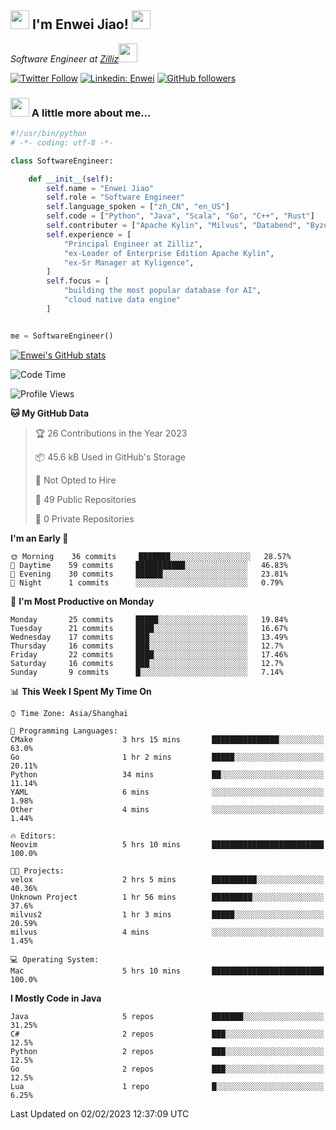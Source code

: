 <h2><img src="https://emojis.slackmojis.com/emojis/images/1531849430/4246/blob-sunglasses.gif?1531849430" width="30"/> I'm  Enwei Jiao! <img src="https://media.giphy.com/media/juBt25nT1KGys/giphy.gif" width=30> </h2>
<!-- <img align='right' src="https://media.giphy.com/media/M9gbBd9nbDrOTu1Mqx/giphy.gif" width="230"> -->
<p><em>Software Engineer at <a href="https://zilliz.com/">Zilliz</a><img src="https://media.giphy.com/media/WUlplcMpOCEmTGBtBW/giphy.gif" width="30"></em></p>

[![Twitter Follow](https://img.shields.io/twitter/follow/misteranmol?label=Follow)](https://twitter.com/intent/follow?screen_name=EnweiJiao)
[![Linkedin: Enwei](https://img.shields.io/badge/-enwei-blue?style=&logo=Linkedin&logoColor=white&link=https://www.linkedin.com/in/enwei-jiao-41192a97)](https://www.linkedin.com/in/enwei-jiao-41192a97/)
[![GitHub followers](https://img.shields.io/github/followers/jiaoew1991?label=Follow&style=social)](https://github.com/jiaoew1991)


### <img src="https://media.giphy.com/media/VgCDAzcKvsR6OM0uWg/giphy.gif" width="30"> A little more about me...  

```python
#!/usr/bin/python
# -*- coding: utf-8 -*-

class SoftwareEngineer:

    def __init__(self):
        self.name = "Enwei Jiao"
        self.role = "Software Engineer"
        self.language_spoken = ["zh_CN", "en_US"]
        self.code = ["Python", "Java", "Scala", "Go", "C++", "Rust"]
        self.contributer = ["Apache Kylin", "Milvus", "Databend", "Byzer-Lang"]
        self.experience = [
            "Principal Engineer at Zilliz",
            "ex-Leader of Enterprise Edition Apache Kylin",
            "ex-Sr Manager at Kyligence",
        ]
        self.focus = [
            "building the most popular database for AI",
            "cloud native data engine"
        ]


me = SoftwareEngineer()
```

[![Enwei's GitHub stats](https://github-readme-stats.vercel.app/api?username=jiaoew1991&count_private=true&show_icons=true)](https://github.com/jiaoew1991/jiaoew1991)

<!-- [![Top Langs](https://github-readme-stats.vercel.app/api/top-langs/?username=jiaoew1991&layout=compact)](https://github.com/jiaoew1991/jiaoew1991) -->

<!--START_SECTION:waka-->
![Code Time](http://img.shields.io/badge/Code%20Time-471%20hrs%2012%20mins-blue)

![Profile Views](http://img.shields.io/badge/Profile%20Views-0-blue)

**🐱 My GitHub Data** 

> 🏆 26 Contributions in the Year 2023
 > 
> 📦 45.6 kB Used in GitHub's Storage 
 > 
> 🚫 Not Opted to Hire
 > 
> 📜 49 Public Repositories 
 > 
> 🔑 0 Private Repositories  
 > 
**I'm an Early 🐤** 

```text
🌞 Morning    36 commits     ███████░░░░░░░░░░░░░░░░░░   28.57% 
🌆 Daytime    59 commits     ███████████░░░░░░░░░░░░░░   46.83% 
🌃 Evening    30 commits     ██████░░░░░░░░░░░░░░░░░░░   23.81% 
🌙 Night      1 commits      ░░░░░░░░░░░░░░░░░░░░░░░░░   0.79%

```
📅 **I'm Most Productive on Monday** 

```text
Monday       25 commits     █████░░░░░░░░░░░░░░░░░░░░   19.84% 
Tuesday      21 commits     ████░░░░░░░░░░░░░░░░░░░░░   16.67% 
Wednesday    17 commits     ███░░░░░░░░░░░░░░░░░░░░░░   13.49% 
Thursday     16 commits     ███░░░░░░░░░░░░░░░░░░░░░░   12.7% 
Friday       22 commits     ████░░░░░░░░░░░░░░░░░░░░░   17.46% 
Saturday     16 commits     ███░░░░░░░░░░░░░░░░░░░░░░   12.7% 
Sunday       9 commits      █░░░░░░░░░░░░░░░░░░░░░░░░   7.14%

```


📊 **This Week I Spent My Time On** 

```text
⌚︎ Time Zone: Asia/Shanghai

💬 Programming Languages: 
CMake                    3 hrs 15 mins       ███████████████░░░░░░░░░░   63.0% 
Go                       1 hr 2 mins         █████░░░░░░░░░░░░░░░░░░░░   20.11% 
Python                   34 mins             ██░░░░░░░░░░░░░░░░░░░░░░░   11.14% 
YAML                     6 mins              ░░░░░░░░░░░░░░░░░░░░░░░░░   1.98% 
Other                    4 mins              ░░░░░░░░░░░░░░░░░░░░░░░░░   1.44%

🔥 Editors: 
Neovim                   5 hrs 10 mins       █████████████████████████   100.0%

🐱‍💻 Projects: 
velox                    2 hrs 5 mins        ██████████░░░░░░░░░░░░░░░   40.36% 
Unknown Project          1 hr 56 mins        █████████░░░░░░░░░░░░░░░░   37.6% 
milvus2                  1 hr 3 mins         █████░░░░░░░░░░░░░░░░░░░░   20.59% 
milvus                   4 mins              ░░░░░░░░░░░░░░░░░░░░░░░░░   1.45%

💻 Operating System: 
Mac                      5 hrs 10 mins       █████████████████████████   100.0%

```

**I Mostly Code in Java** 

```text
Java                     5 repos             ███████░░░░░░░░░░░░░░░░░░   31.25% 
C#                       2 repos             ███░░░░░░░░░░░░░░░░░░░░░░   12.5% 
Python                   2 repos             ███░░░░░░░░░░░░░░░░░░░░░░   12.5% 
Go                       2 repos             ███░░░░░░░░░░░░░░░░░░░░░░   12.5% 
Lua                      1 repo              █░░░░░░░░░░░░░░░░░░░░░░░░   6.25%

```



 Last Updated on 02/02/2023 12:37:09 UTC
<!--END_SECTION:waka-->

